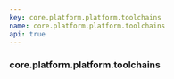 ```yaml
---
key: core.platform.platform.toolchains
name: core.platform.platform.toolchains
api: true
---
```


### core.platform.platform.toolchains
